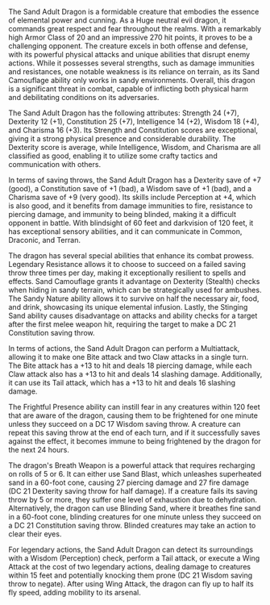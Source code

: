 The Sand Adult Dragon is a formidable creature that embodies the essence of elemental power and cunning. As a Huge neutral evil dragon, it commands great respect and fear throughout the realms. With a remarkably high Armor Class of 20 and an impressive 270 hit points, it proves to be a challenging opponent. The creature excels in both offense and defense, with its powerful physical attacks and unique abilities that disrupt enemy actions. While it possesses several strengths, such as damage immunities and resistances, one notable weakness is its reliance on terrain, as its Sand Camouflage ability only works in sandy environments. Overall, this dragon is a significant threat in combat, capable of inflicting both physical harm and debilitating conditions on its adversaries.

The Sand Adult Dragon has the following attributes: Strength 24 (+7), Dexterity 12 (+1), Constitution 25 (+7), Intelligence 14 (+2), Wisdom 18 (+4), and Charisma 16 (+3). Its Strength and Constitution scores are exceptional, giving it a strong physical presence and considerable durability. The Dexterity score is average, while Intelligence, Wisdom, and Charisma are all classified as good, enabling it to utilize some crafty tactics and communication with others.

In terms of saving throws, the Sand Adult Dragon has a Dexterity save of +7 (good), a Constitution save of +1 (bad), a Wisdom save of +1 (bad), and a Charisma save of +9 (very good). Its skills include Perception at +4, which is also good, and it benefits from damage immunities to fire, resistance to piercing damage, and immunity to being blinded, making it a difficult opponent in battle. With blindsight of 60 feet and darkvision of 120 feet, it has exceptional sensory abilities, and it can communicate in Common, Draconic, and Terran.

The dragon has several special abilities that enhance its combat prowess. Legendary Resistance allows it to choose to succeed on a failed saving throw three times per day, making it exceptionally resilient to spells and effects. Sand Camouflage grants it advantage on Dexterity (Stealth) checks when hiding in sandy terrain, which can be strategically used for ambushes. The Sandy Nature ability allows it to survive on half the necessary air, food, and drink, showcasing its unique elemental infusion. Lastly, the Stinging Sand ability causes disadvantage on attacks and ability checks for a target after the first melee weapon hit, requiring the target to make a DC 21 Constitution saving throw.

In terms of actions, the Sand Adult Dragon can perform a Multiattack, allowing it to make one Bite attack and two Claw attacks in a single turn. The Bite attack has a +13 to hit and deals 18 piercing damage, while each Claw attack also has a +13 to hit and deals 14 slashing damage. Additionally, it can use its Tail attack, which has a +13 to hit and deals 16 slashing damage.

The Frightful Presence ability can instill fear in any creatures within 120 feet that are aware of the dragon, causing them to be frightened for one minute unless they succeed on a DC 17 Wisdom saving throw. A creature can repeat this saving throw at the end of each turn, and if it successfully saves against the effect, it becomes immune to being frightened by the dragon for the next 24 hours. 

The dragon's Breath Weapon is a powerful attack that requires recharging on rolls of 5 or 6. It can either use Sand Blast, which unleashes superheated sand in a 60-foot cone, causing 27 piercing damage and 27 fire damage (DC 21 Dexterity saving throw for half damage). If a creature fails its saving throw by 5 or more, they suffer one level of exhaustion due to dehydration. Alternatively, the dragon can use Blinding Sand, where it breathes fine sand in a 60-foot cone, blinding creatures for one minute unless they succeed on a DC 21 Constitution saving throw. Blinded creatures may take an action to clear their eyes.

For legendary actions, the Sand Adult Dragon can detect its surroundings with a Wisdom (Perception) check, perform a Tail attack, or execute a Wing Attack at the cost of two legendary actions, dealing damage to creatures within 15 feet and potentially knocking them prone (DC 21 Wisdom saving throw to negate). After using Wing Attack, the dragon can fly up to half its fly speed, adding mobility to its arsenal.